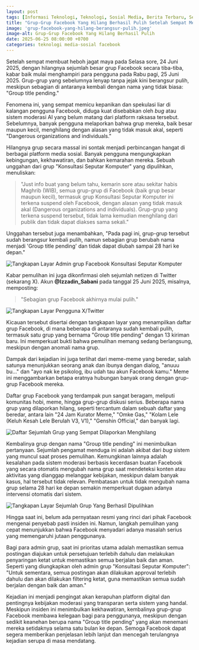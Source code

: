 ```yaml
---
layout: post
tags: [Informasi Teknologi, Teknologi, Sosial Media, Berita Terbaru, Seputar Teknologi, Berita Teknologi]
title: "Grup-Grup Facebook Yang Hilang Berhasil Pulih Setelah Sempat Menghilang Secara Misterius"
image: 'grup-facebook-yang-hilang-berangsur-pulih.jpeg'
image-alt: Grup-Grup Facebook Yang Hilang Berhasil Pulih
date: 2025-06-25 08:00:00 +0700
categories: teknologi media-sosial facebook
---
```


Setelah sempat membuat heboh jagat maya pada Selasa sore, 24 Juni 2025, dengan hilangnya sejumlah besar grup Facebook secara tiba-tiba, kabar baik mulai menghampiri para pengguna pada Rabu pagi, 25 Juni 2025. Grup-grup yang sebelumnya lenyap tanpa jejak kini berangsur pulih, meskipun sebagian di antaranya kembali dengan nama yang tidak biasa: "Group title pending."

Fenomena ini, yang sempat memicu kepanikan dan spekulasi liar di kalangan pengguna Facebook, diduga kuat disebabkan oleh *bug* atau sistem moderasi AI yang belum matang dari platform raksasa tersebut. Sebelumnya, banyak pengguna melaporkan bahwa grup mereka, baik besar maupun kecil, menghilang dengan alasan yang tidak masuk akal, seperti "Dangerous organizations and individuals."


Hilangnya grup secara massal ini sontak menjadi perbincangan hangat di berbagai platform media sosial. Banyak pengguna mengungkapkan kebingungan, kekhawatiran, dan bahkan kemarahan mereka. Sebuah unggahan dari grup "Konsultasi Seputar Komputer" yang dipulihkan, menuliskan:

> "Just info buat yang belum tahu, kemarin sore atau sekitar habis Maghrib (WIB), semua grup-grup di Facebook (baik grup besar maupun kecil), termasuk grup Konsultasi Seputar Komputer ini terkena suspend oleh Facebook, dengan alasan yang tidak masuk akal (Dangerous organizations and individuals). Grup-grup yang terkena suspend tersebut, tidak lama kemudian menghilang dari publik dan tidak dapat diakses sama sekali."

Unggahan tersebut juga menambahkan, "Pada pagi ini, grup-grup tersebut sudah berangsur kembali pulih, namun sebagian grup berubah nama menjadi 'Group title pending' dan tidak dapat diubah sampai 28 hari ke depan."


![Tangkapan Layar Admin grup Facebook Konsultasi Seputar Komputer](/assets/img/content/1750815926356.jpg)


Kabar pemulihan ini juga dikonfirmasi oleh sejumlah netizen di Twitter (sekarang X). Akun **@Izzadin_Sabani** pada tanggal 25 Juni 2025, misalnya, memposting:

> "Sebagian grup Facebook akhirnya mulai pulih."


![Tangkapan Layar Pengguna X/Twitter](/assets/img/content/1750815926420.jpg)


Kicauan tersebut disertai dengan tangkapan layar yang menampilkan daftar grup Facebook, di mana beberapa di antaranya sudah kembali pulih, termasuk satu grup yang bernama "Group title pending" dengan 13 kiriman baru. Ini memperkuat bukti bahwa pemulihan memang sedang berlangsung, meskipun dengan anomali nama grup.

Dampak dari kejadian ini juga terlihat dari meme-meme yang beredar, salah satunya menunjukkan seorang anak dan ibunya dengan dialog, "anuuu bu..." dan "ayo nak ke psikolog, ibu udah tau akun Facebook kamu." Meme ini menggambarkan betapa eratnya hubungan banyak orang dengan grup-grup Facebook mereka.

Daftar grup Facebook yang terdampak pun sangat beragam, meliputi komunitas hobi, meme, hingga grup-grup diskusi serius. Beberapa nama grup yang dilaporkan hilang, seperti tercantum dalam sebuah daftar yang beredar, antara lain "24 Jam Kurator Meme," "Omke Gas," "Kolam Lele (Keluh Kesah Lele Berulah V3, V1)," "Genshin Official," dan banyak lagi.

![Daftar Sejumlah Grup yang Sempat Dilaporkan Menghilang](/assets/img/content/1750815926500.jpg)


Kembalinya grup dengan nama "Group title pending" ini menimbulkan pertanyaan. Sejumlah pengamat menduga ini adalah akibat dari *bug* sistem yang muncul saat proses pemulihan. Kemungkinan lainnya adalah kesalahan pada sistem moderasi berbasis kecerdasan buatan Facebook yang secara otomatis mengubah nama grup saat mendeteksi konten atau aktivitas yang dianggap melanggar kebijakan, meskipun dalam banyak kasus, hal tersebut tidak relevan. Pembatasan untuk tidak mengubah nama grup selama 28 hari ke depan semakin memperkuat dugaan adanya intervensi otomatis dari sistem.

![Tangkapan Layar Sejumlah Grup Yang Berhasil Dipulihkan](/assets/img/content/1750815926273.jpg)


Hingga saat ini, belum ada pernyataan resmi yang rinci dari pihak Facebook mengenai penyebab pasti insiden ini. Namun, langkah pemulihan yang cepat menunjukkan bahwa Facebook menyadari adanya masalah serius yang memengaruhi jutaan penggunanya.

Bagi para admin grup, saat ini prioritas utama adalah memastikan semua postingan diajukan untuk persetujuan terlebih dahulu dan melakukan penyaringan ketat untuk memastikan semua berjalan baik dan aman. Seperti yang diungkapkan oleh admin grup "Konsultasi Seputar Komputer": "Untuk sementara, semua postingan akan dilakukan approval terlebih dahulu dan akan dilakukan filtering ketat, guna memastikan semua sudah berjalan dengan baik dan aman."

Kejadian ini menjadi pengingat akan kerapuhan platform digital dan pentingnya kebijakan moderasi yang transparan serta sistem yang handal. Meskipun insiden ini menimbulkan kekhawatiran, kembalinya grup-grup Facebook membawa kelegaan bagi para penggunanya, meskipun dengan sedikit keanehan berupa nama "Group title pending" yang akan menemani mereka setidaknya selama satu bulan ke depan. Semoga Facebook dapat segera memberikan penjelasan lebih lanjut dan mencegah terulangnya kejadian serupa di masa mendatang.